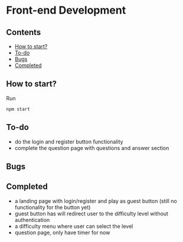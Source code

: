 # Front-end Development

## Contents
- [How to start?](#how-to-start)
- [To-do](#to-do)
- [Bugs](#bugs)
- [Completed](#completed)

## How to start?
Run
```
npm start
```
## To-do
- do the login and register button functionality
- complete the question page with questions and answer section

## Bugs
## Completed
- a landing page with login/register and play as guest button (still no functionality for the button yet)
- guest button has will redirect user to the difficulty level without authentication
- a difficulty menu where user can select the level
- question page, only have timer for now

